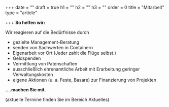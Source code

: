 +++
date = ""
draft = true
h1 = ""
h2 = ""
h3 = ""
order = 0
title = "Mitarbeit"
type = "article"

+++
**So helfen wir:**

Wir reagieren auf die Bedürfnisse durch

* gezielte Management-Beratung
* senden von Sachwerten in Containern
* Eigenarbeit vor Ort (Jeder zahlt die Flüge selbst.)
* Geldspenden
* Vermittlung von Patenschaften
* ausschließlich ehrenamtliche Arbeit mit Erarbeitung geringer Verwaltungskosten
* eigene Aktionen (u. a. Feste, Basare) zur Finanzierung von Projekten

**....machen Sie mit.**

(aktuelle Termine finden Sie im Bereich Aktuelles)